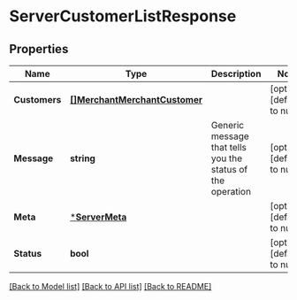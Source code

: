 # ServerCustomerListResponse

## Properties
Name | Type | Description | Notes
------------ | ------------- | ------------- | -------------
**Customers** | [**[]MerchantMerchantCustomer**](merchant.MerchantCustomer.md) |  | [optional] [default to null]
**Message** | **string** | Generic message that tells you the status of the operation | [optional] [default to null]
**Meta** | [***ServerMeta**](server.meta.md) |  | [optional] [default to null]
**Status** | **bool** |  | [optional] [default to null]

[[Back to Model list]](../README.md#documentation-for-models) [[Back to API list]](../README.md#documentation-for-api-endpoints) [[Back to README]](../README.md)

